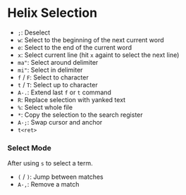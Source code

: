 # Helix Selection

- `;`: Deselect
- `w`: Select to the beginning of the next current word
- `e`: Select to the end of the current word
- `x`: Select current line (hit `x` againt to select the next line)
- `ma"`: Select around delimiter
- `mi"`: Select in delimiter
- `f` / `F`: Select to character
- `t` / `T`: Select up to character
- `A-.`: Extend last `f` or `t` command
- `R`: Replace selection with yanked text
- `%`: Select whole file
- `*`: Copy the selection to the search register
- `A-;`: Swap cursor and anchor
- `t<ret>`

### Select Mode

After using `s` to select a term.

- `(` / `)`: Jump between matches
- `A-,`: Remove a match


